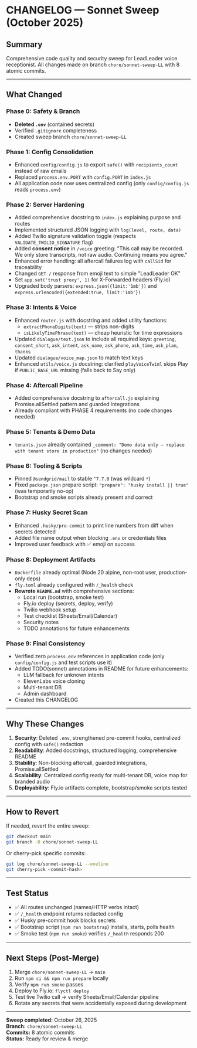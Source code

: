 # CHANGELOG — Sonnet Sweep (October 2025)

## Summary

Comprehensive code quality and security sweep for LeadLeader voice receptionist. All changes made on branch `chore/sonnet-sweep-LL` with 8 atomic commits.

---

## What Changed

### Phase 0: Safety & Branch
- **Deleted `.env`** (contained secrets)
- Verified `.gitignore` completeness
- Created sweep branch `chore/sonnet-sweep-LL`

### Phase 1: Config Consolidation
- Enhanced `config/config.js` to export `safe()` with `recipients_count` instead of raw emails
- Replaced `process.env.PORT` with `config.PORT` in `index.js`
- All application code now uses centralized config (only `config/config.js` reads `process.env`)

### Phase 2: Server Hardening
- Added comprehensive docstring to `index.js` explaining purpose and routes
- Implemented structured JSON logging with `log(level, route, data)`
- Added Twilio signature validation toggle (respects `VALIDATE_TWILIO_SIGNATURE` flag)
- Added **consent notice** in `/voice` greeting: "This call may be recorded. We only store transcripts, not raw audio. Continuing means you agree."
- Enhanced error handling: all aftercall failures log with `callSid` for traceability
- Changed `GET /` response from emoji text to simple "LeadLeader OK"
- Set `app.set('trust proxy', 1)` for X-Forwarded headers (Fly.io)
- Upgraded body parsers: `express.json({limit:'1mb'})` and `express.urlencoded({extended:true, limit:'1mb'})`

### Phase 3: Intents & Voice
- Enhanced `router.js` with docstring and added utility functions:
  - `extractPhoneDigits(text)` — strips non-digits
  - `isLikelyTimePhrase(text)` — cheap heuristic for time expressions
- Updated `dialogue/text.json` to include all required keys: `greeting`, `consent_short`, `ask_intent`, `ask_name`, `ask_phone`, `ask_time`, `ask_plan`, `thanks`
- Updated `dialogue/voice_map.json` to match text keys
- Enhanced `utils/voice.js` docstring: clarified `playVoiceTwiml` skips Play if `PUBLIC_BASE_URL` missing (falls back to Say only)

### Phase 4: Aftercall Pipeline
- Added comprehensive docstring to `aftercall.js` explaining Promise.allSettled pattern and guarded integrations
- Already compliant with PHASE 4 requirements (no code changes needed)

### Phase 5: Tenants & Demo Data
- `tenants.json` already contained `_comment: "Demo data only — replace with tenant store in production"` (no changes needed)

### Phase 6: Tooling & Scripts
- Pinned `@sendgrid/mail` to stable `^7.7.0` (was wildcard `*`)
- Fixed `package.json` prepare script: `"prepare": "husky install || true"` (was temporarily no-op)
- Bootstrap and smoke scripts already present and correct

### Phase 7: Husky Secret Scan
- Enhanced `.husky/pre-commit` to print line numbers from diff when secrets detected
- Added file name output when blocking `.env` or credentials files
- Improved user feedback with ✅ emoji on success

### Phase 8: Deployment Artifacts
- `Dockerfile` already optimal (Node 20 alpine, non-root user, production-only deps)
- `fly.toml` already configured with `/_health` check
- **Rewrote `README.md`** with comprehensive sections:
  - Local run (bootstrap, smoke test)
  - Fly.io deploy (secrets, deploy, verify)
  - Twilio webhook setup
  - Test checklist (Sheets/Email/Calendar)
  - Security notes
  - TODO annotations for future enhancements

### Phase 9: Final Consistency
- Verified zero `process.env` references in application code (only `config/config.js` and test scripts use it)
- Added TODO(sonnet) annotations in README for future enhancements:
  - LLM fallback for unknown intents
  - ElevenLabs voice cloning
  - Multi-tenant DB
  - Admin dashboard
- Created this CHANGELOG

---

## Why These Changes

1. **Security**: Deleted `.env`, strengthened pre-commit hooks, centralized config with `safe()` redaction
2. **Readability**: Added docstrings, structured logging, comprehensive README
3. **Stability**: Non-blocking aftercall, guarded integrations, Promise.allSettled
4. **Scalability**: Centralized config ready for multi-tenant DB, voice map for branded audio
5. **Deployability**: Fly.io artifacts complete, bootstrap/smoke scripts tested

---

## How to Revert

If needed, revert the entire sweep:

```bash
git checkout main
git branch -D chore/sonnet-sweep-LL
```

Or cherry-pick specific commits:

```bash
git log chore/sonnet-sweep-LL --oneline
git cherry-pick <commit-hash>
```

---

## Test Status

- ✅ All routes unchanged (names/HTTP verbs intact)
- ✅ `/_health` endpoint returns redacted config
- ✅ Husky pre-commit hook blocks secrets
- ✅ Bootstrap script (`npm run bootstrap`) installs, starts, polls health
- ✅ Smoke test (`npm run smoke`) verifies `/_health` responds 200

---

## Next Steps (Post-Merge)

1. Merge `chore/sonnet-sweep-LL` → `main`
2. Run `npm ci && npm run prepare` locally
3. Verify `npm run smoke` passes
4. Deploy to Fly.io: `flyctl deploy`
5. Test live Twilio call → verify Sheets/Email/Calendar pipeline
6. Rotate any secrets that were accidentally exposed during development

---

**Sweep completed:** October 26, 2025  
**Branch:** `chore/sonnet-sweep-LL`  
**Commits:** 8 atomic commits  
**Status:** Ready for review & merge
